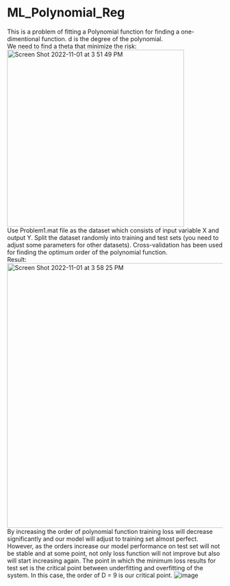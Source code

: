 # ML_Polynomial_Reg
This is a problem of fitting a Polynomial function for finding a one-dimentional function. 
d is the degree of the polynomial.<br>
We need to find a theta that minimize the risk: <br>
<img width="413" alt="Screen Shot 2022-11-01 at 3 51 49 PM" src="https://user-images.githubusercontent.com/54392924/199325963-c2210330-7322-4ab2-a240-373f3cb82616.png"> <br> 
Use Problem1.mat file as the dataset which consists of input variable X and output Y. 
Split the dataset randomly into training and test sets (you need to adjust some parameters for other datasets).
Cross-validation has been used for finding the optimum order of the polynomial function. <br>
Result: <br>
<img width="618" alt="Screen Shot 2022-11-01 at 3 58 25 PM" src="https://user-images.githubusercontent.com/54392924/199327008-75d1199b-d232-42dc-a938-7987dd70a062.png"><br>
By increasing the order of polynomial function training loss will decrease significantly and our model will adjust to training set almost perfect. However, as the orders increase our model performance on test set will not be stable and at some point, not only loss function will not improve but also will start increasing again. The point in which the minimum loss results for test set is the critical point between underfitting and overfitting of the system. In this case, the order of D = 9 is our critical point. ![image](https://user-images.githubusercontent.com/54392924/199327873-df7575e9-cf29-4a88-a7c8-2d074e54d7f2.png)

